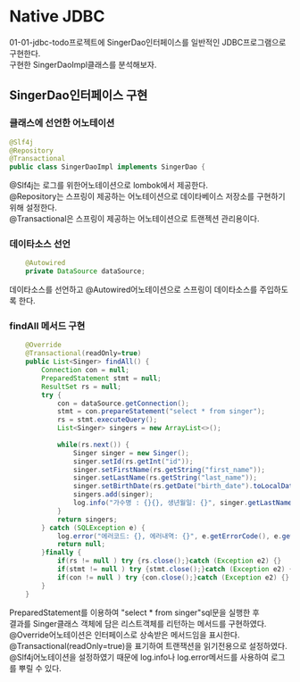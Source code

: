 # Native JDBC
01-01-jdbc-todo프로젝트에 SingerDao인터페이스를 일반적인 JDBC프로그램으로 구현한다.  
구현한 SingerDaoImpl클래스를 분석해보자.

## SingerDao인터페이스 구현

### 클래스에 선언한 어노테이션
```java
@Slf4j
@Repository
@Transactional
public class SingerDaoImpl implements SingerDao {
```
@Slf4j는 로그를 위한어노테이션으로 lombok에서 제공한다.  
@Repository는 스프링이 제공하는 어노테이션으로 데이타베이스 저장소를 구현하기 위해 설정한다.  
@Transactional은 스프링이 제공하는 어노테이션으로 트랜젝션 관리용이다.  

### 데이타소스 선언 
```java
    @Autowired
    private DataSource dataSource;
``` 
 데이타소스를 선언하고 @Autowired어노테이션으로 스프링이 데이타소스를 주입하도록 한다.
  
### findAll 메서드 구현
```java
    @Override
    @Transactional(readOnly=true)
    public List<Singer> findAll() {
        Connection con = null;
        PreparedStatement stmt = null;
        ResultSet rs = null;
        try {
            con = dataSource.getConnection();
            stmt = con.prepareStatement("select * from singer");
            rs = stmt.executeQuery();
            List<Singer> singers = new ArrayList<>();
            
            while(rs.next()) {
                Singer singer = new Singer();
                singer.setId(rs.getInt("id"));
                singer.setFirstName(rs.getString("first_name"));
                singer.setLastName(rs.getString("last_name"));
                singer.setBirthDate(rs.getDate("birth_date").toLocalDate());
                singers.add(singer);
                log.info("가수명 : {}{}, 생년월일: {}", singer.getLastName(), singer.getFirstName(),singer.getBirthDate().toString());
            }
            return singers;
        } catch (SQLException e) {
            log.error("에러코드: {}, 에러내역: {}", e.getErrorCode(), e.getMessage());
            return null;
        }finally {
            if(rs != null ) try {rs.close();}catch (Exception e2) {}
            if(stmt != null ) try {stmt.close();}catch (Exception e2) {}
            if(con != null ) try {con.close();}catch (Exception e2) {}
        }
    }
```
PreparedStatement를 이용하여 "select * from singer"sql문을 실행한 후  
결과를 Singer클래스 객체에 담은 리스트객체를 리턴하는 메서드를 구현하였다.  
@Override어노테이션은 인터페이스로 상속받은 메서드임을 표시한다.  
@Transactional(readOnly=true)을 표기하여 트랜잭션을 읽기전용으로 설정하였다.  
@Slf4j어노테이션을 설정하였기 때문에 log.info나 log.error메서드를 사용하여 로그를 뿌릴 수 있다.  

